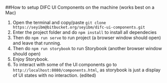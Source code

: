 ##How to setup DIFC UI Components on the machine (works best on a Mac)

1. Open the terminal and copy/paste `git clone https://seyibm@bitbucket.org/seyibm/difc-ui-components.git`
2. Enter the project folder and do `npm install` to install all dependecies
3. Then do `npm run serve` to run project (a browser window should open) and leave that running.
4. Then do `npm run storybook` to run Storybook (another browser window should open)
5. Enjoy Storybook.
6. To interact with some of the UI components go to `http://localhost:8080/components.html`, as storybook is just a display of UI states with no interaction. (edited)

